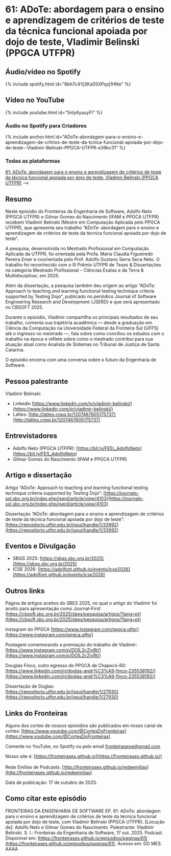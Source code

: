 # 61: ADoTe: abordagem para o ensino e aprendizagem de critérios de teste da técnica funcional apoiada por dojo de teste, Vladimir Belinski (PPGCA UTFPR)



## Áudio/vídeo no Spotify


{% include spotify.html id="6bh7c4Yj3Ka5SXPqzj1HNe" %}


## Vídeo no YouTube

{% include youtube.html id="5nly6yauyFI" %}  


### Áudio no Spotify para Criadores


{% include anchor.html id="ADoTe-abordagem-para-o-ensino-e-aprendizagem-de-critrios-de-teste-da-tcnica-funcional-apoiada-por-dojo-de-teste--Vladimir-Belinski-PPGCA-UTFPR-e39kv31" %}


### Todas as plataformas


[61: ADoTe: abordagem para o ensino e aprendizagem de critérios de teste da técnica funcional apoiada por dojo de teste, Vladimir Belinski (PPGCA UTFPR)](https://creators.spotify.com/pod/profile/fronteirases/episodes/ADoTe-abordagem-para-o-ensino-e-aprendizagem-de-critrios-de-teste-da-tcnica-funcional-apoiada-por-dojo-de-teste--Vladimir-Belinski-PPGCA-UTFPR-e39kv31)
--> 

## Resumo

Neste episódio do Fronteiras da Engenharia de Software, Adolfo Neto (PPGCA UTFPR) e Gilmar Gomes do Nascimento (IFAM e PPGCA UTFPR)  recebem Vladimir Belinski (Mestre em Computação Aplicada pelo PPGCA UTFPR), que apresenta seu trabalho “ADoTe: abordagem para o ensino e aprendizagem de critérios de teste da técnica funcional apoiada por dojo de teste”.

A pesquisa, desenvolvida no Mestrado Profissional em Computação Aplicada da UTFPR, foi orientada pela Profa. Maria Claudia Figueiredo Pereira Emer e coorientada pelo Prof. Adolfo Gustavo Serra Seca Neto. O trabalho foi reconhecido com o III Prêmio UTFPR de Teses & Dissertações na categoria Mestrado Profissional – Ciências Exatas e da Terra & Multidisciplinar, em 2025\.

Além da dissertação, a pesquisa também deu origem ao artigo “ADoTe: Approach to teaching and learning functional testing technique criteria supported by Testing Dojo”, publicado no periódico Journal of Software Engineering Research and Development (JSERD) e que será apresentado no CBSOFT 2025\.

Durante o episódio, Vladimir compartilha os principais resultados de seu trabalho, comenta sua trajetória acadêmica — desde a graduação em Ciência da Computação na Universidade Federal da Fronteira Sul (UFFS) até o ingresso no mestrado —, fala sobre como conciliou os estudos com o trabalho na época e reflete sobre como o mestrado contribui para sua atuação atual como Analista de Sistemas no Tribunal de Justiça de Santa Catarina.

O episódio encerra com uma conversa sobre o futuro da Engenharia de Software.

## Pessoa palestrante

Vladimir Belinski:

- Linkedin  [https://www.linkedin.com/in/vladimir-belinski/](https://www.linkedin.com/in/vladimir-belinski/)   
- Lattes: [http://lattes.cnpq.br/1207467605175737](http://lattes.cnpq.br/1207467605175737) 

## Entrevistadores

- Adolfo Neto (PPGCA UTFPR): [https://bit.ly/FES\_AdolfoNeto](https://bit.ly/FES_AdolfoNeto)   
- Gilmar Gomes do Nascimento (IFAM e PPGCA UTFPR)

## Artigo e dissertação

Artigo “ADoTe: Approach to teaching and learning functional testing technique criteria supported by Testing Dojo”: [https://journals-sol.sbc.org.br/index.php/jserd/article/view/4103](https://journals-sol.sbc.org.br/index.php/jserd/article/view/4103) 

Dissertação “ADoTe: abordagem para o ensino e aprendizagem de critérios de teste da técnica funcional apoiada por dojo de teste”: [https://repositorio.utfpr.edu.br/jspui/handle/1/33992](https://repositorio.utfpr.edu.br/jspui/handle/1/33992) 

## Eventos e Divulgação

- SBQS 2025: [https://sbqs.sbc.org.br/2025](https://sbqs.sbc.org.br/2025)   
- ICSE 2026: [https://adolfont.github.io/events/icse2026](https://adolfont.github.io/events/icse2026) 

## Outros links

Página de artigos aceitos do SBES 2025, no qual o artigo do Vladimir foi aceito para apresentação como Journal-First [https://cbsoft.sbc.org.br/2025/sbes/pesquisa/artigos/?lang=pt](https://cbsoft.sbc.org.br/2025/sbes/pesquisa/artigos/?lang=pt) 

Instagram do PPGCA [https://www.instagram.com/ppgca.utfpr](https://www.instagram.com/ppgca.utfpr) 

Postagem comemorando a premiação do trabalho de Vladimir: [https://www.instagram.com/p/DOlL2cZjvRt/](https://www.instagram.com/p/DOlL2cZjvRt/)

Douglas Finco, outro egresso do PPGCA de Chapecó-RS: [https://www.linkedin.com/in/doglas-andr%C3%A9-finco-235538192/](https://www.linkedin.com/in/doglas-andr%C3%A9-finco-235538192/) 

Dissertação de Doglas: [https://repositorio.utfpr.edu.br/jspui/handle/1/27930](https://repositorio.utfpr.edu.br/jspui/handle/1/27930)

   
## Links do Fronteiras

Alguns dos cortes de nossos episódios são publicados em nosso canal de cortes: ⁠[https://www.youtube.com/@CortesDoFronteiras](https://www.youtube.com/@CortesDoFronteiras)

Comente no YouTube, no Spotify ou pelo email ⁠⁠[fronteirasesw@gmail.com](mailto:fronteirasesw@gmail.com)

Nosso site é: ⁠⁠⁠⁠⁠⁠[https://fronteirases.github.io](https://fronteirases.github.io/)  
⁠  
Rede Emílias de Podcasts: ⁠[http://fronteirases.github.io/redeemilias](http://fronteirases.github.io/redeemilias)

Data de publicação: 17 de outubro de 2025\.

## Como citar este episódio

FRONTEIRAS DA ENGENHARIA DE SOFTWARE EP. 61: ADoTe: abordagem para o ensino e aprendizagem de critérios de teste da técnica funcional apoiada por dojo de teste, com Vladimir Belinski (PPGCA UTFPR). \[Locução de\]: Adolfo Neto e Gilmar Gomes do Nascimento. Palestrante: Vladimir Belinski. S. l.: Fronteiras da Engenharia de Software, 17 out. 2025\. Podcast. Disponível em: [⁠⁠⁠⁠⁠https://fronteirases.github.io/episodios/paginas/61](https://fronteirases.github.io/episodios/paginas/61). ⁠Acesso em: DD MES. AAAA  